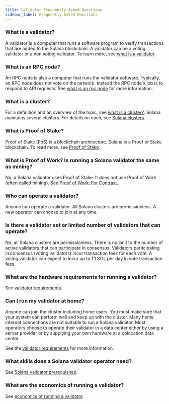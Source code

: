 ```yaml
---
title: Validator Frequently Asked Questions
sidebar_label: Frequently Asked Questions
---
```


### What is a validator?

A validator is a computer that runs a software program to verify transactions that are added to the Solana blockchain.  A validator can be a voting validator or a non voting validator. To learn more, see [what is a validator](./overview/what-is-a-validator.md).

### What is an RPC node?

An RPC node is also a computer that runs the validator software.  Typically, an RPC node does not vote on the network.  Instead the RPC node's job is to respond to API requests.  See [what is an rpc node](./overview/what-is-an-rpc-node.md) for more information.

### What is a cluster?

For a definition and an overview of the topic, see [what is a cluster?](../cluster/overview.md). Solana maintains several clusters. For details on each, see [Solana clusters](../clusters.md).

### What is Proof of Stake?

Proof of Stake (PoS) is a blockchain architecture. Solana is a Proof of Stake blockchain. To read more, see [Proof of Stake](./overview/what-is-a-validator.md#proof-of-stake).

### What is Proof of Work? Is running a Solana validator the same as mining?

No, a Solana validator uses Proof of Stake. It does not use Proof of Work (often called mining). See [Proof of Work: For Contrast](./overview/what-is-a-validator.md#proof-of-stake).

### Who can operate a validator?

Anyone can operate a validator.  All Solana clusters are permissionless. A new operator can choose to join at any time.

### Is there a validator set or limited number of validators that can operate?

No, all Solana clusters are permissionless.  There is no limit to the number of active validators that can participate in consensus.  Validators participating in consensus (voting validators) incur transaction fees for each vote.  A voting validator can expect to incur up to 1.1 SOL per day in vote transaction fees.

### What are the hardware requirements for running a validator?

See [validator requirements](../running-validator/validator-reqs.md).

### Can I run my validator at home?

Anyone can join the cluster including home users. You must make sure that your system can perform well and keep up with the cluster. Many home internet connections are not suitable to run a Solana validator.  Most operators choose to operate their validator in a data center either by using a server provider or by supplying your own hardware at a colocation data center.

See the [validator requirements](../running-validator/validator-reqs.md) for more information.

### What skills does a Solana validator operator need?

See [Solana validator prerequisites](./overview/validator-prerequisites.md).

### What are the economics of running a validator?

See [economics of running a validator](./overview/running-validator-or-rpc-node.md#economics-of-running-a-consensus-validator).